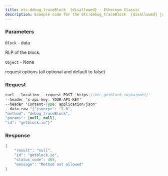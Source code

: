 ```yaml
---
title: etc:debug_traceBlock  {disallowed} - Ethereum Classic
description: Example code for the etc:debug_traceBlock  {disallowed} json-rpc method. Сomplete guide on how to use etc:debug_traceBlock  {disallowed} json-rpc in GetBlock.io Web3 documentation.
---
```


### Parameters


`Block` - data

RLP of the block.

`Object` - None

request options (all optional and default to false)

### Request

``` java
curl --location --request POST 'https://etc.getblock.io/mainnet/' 
--header 'x-api-key: YOUR-API-KEY' 
--header 'Content-Type: application/json' 
--data-raw '{"jsonrpc": "2.0",
"method": "debug_traceBlock",
"params": [null, null],
"id": "getblock.io"}'
```

###  Response

``` java
{
    "result": "null",
    "id": "getblock.io",
    "status_code": 405,
    "message": "Method not allowed"
}
```

